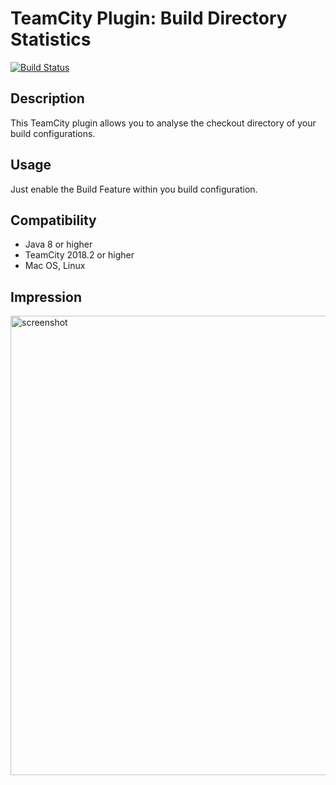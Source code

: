 # TeamCity Plugin: Build Directory Statistics

[![Build Status](https://travis-ci.com/e-i-n-s/teamcity-build-directory-statistics.svg?branch=master)](https://travis-ci.com/e-i-n-s/teamcity-build-directory-statistics)

## Description
This TeamCity plugin allows you to analyse the checkout directory of your build configurations.

## Usage
Just enable the Build Feature within you build configuration.

## Compatibility
- Java 8 or higher
- TeamCity 2018.2 or higher
- Mac OS, Linux

## Impression
<img width="735" alt="screenshot" src="https://user-images.githubusercontent.com/15348012/71308441-e7729b80-23fc-11ea-8147-be3b4f15f83d.png">
